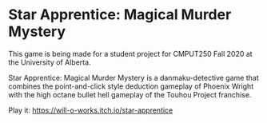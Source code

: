 # Star Apprentice: Magical Murder Mystery

This game is being made for a student project for CMPUT250 Fall 2020 at the University of Alberta.

Star Apprentice: Magical Murder Mystery is a danmaku-detective game that combines the point-and-click style deduction gameplay of Phoenix Wright with the high octane bullet hell gameplay of the Touhou Project franchise.

Play it: https://will-o-works.itch.io/star-apprentice
